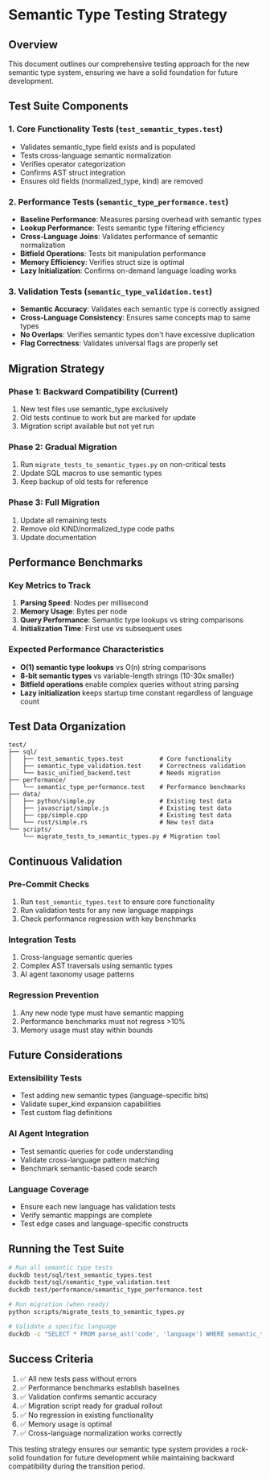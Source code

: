 # Semantic Type Testing Strategy

## Overview
This document outlines our comprehensive testing approach for the new semantic type system, ensuring we have a solid foundation for future development.

## Test Suite Components

### 1. Core Functionality Tests (`test_semantic_types.test`)
- Validates semantic_type field exists and is populated
- Tests cross-language semantic normalization
- Verifies operator categorization
- Confirms AST struct integration
- Ensures old fields (normalized_type, kind) are removed

### 2. Performance Tests (`semantic_type_performance.test`)
- **Baseline Performance**: Measures parsing overhead with semantic types
- **Lookup Performance**: Tests semantic type filtering efficiency
- **Cross-Language Joins**: Validates performance of semantic normalization
- **Bitfield Operations**: Tests bit manipulation performance
- **Memory Efficiency**: Verifies struct size is optimal
- **Lazy Initialization**: Confirms on-demand language loading works

### 3. Validation Tests (`semantic_type_validation.test`)
- **Semantic Accuracy**: Validates each semantic type is correctly assigned
- **Cross-Language Consistency**: Ensures same concepts map to same types
- **No Overlaps**: Verifies semantic types don't have excessive duplication
- **Flag Correctness**: Validates universal flags are properly set

## Migration Strategy

### Phase 1: Backward Compatibility (Current)
1. New test files use semantic_type exclusively
2. Old tests continue to work but are marked for update
3. Migration script available but not yet run

### Phase 2: Gradual Migration
1. Run `migrate_tests_to_semantic_types.py` on non-critical tests
2. Update SQL macros to use semantic types
3. Keep backup of old tests for reference

### Phase 3: Full Migration
1. Update all remaining tests
2. Remove old KIND/normalized_type code paths
3. Update documentation

## Performance Benchmarks

### Key Metrics to Track
1. **Parsing Speed**: Nodes per millisecond
2. **Memory Usage**: Bytes per node
3. **Query Performance**: Semantic type lookups vs string comparisons
4. **Initialization Time**: First use vs subsequent uses

### Expected Performance Characteristics
- **O(1) semantic type lookups** vs O(n) string comparisons
- **8-bit semantic types** vs variable-length strings (10-30x smaller)
- **Bitfield operations** enable complex queries without string parsing
- **Lazy initialization** keeps startup time constant regardless of language count

## Test Data Organization

```
test/
├── sql/
│   ├── test_semantic_types.test          # Core functionality
│   ├── semantic_type_validation.test     # Correctness validation
│   └── basic_unified_backend.test        # Needs migration
├── performance/
│   └── semantic_type_performance.test    # Performance benchmarks
├── data/
│   ├── python/simple.py                  # Existing test data
│   ├── javascript/simple.js              # Existing test data
│   ├── cpp/simple.cpp                    # Existing test data
│   └── rust/simple.rs                    # New test data
└── scripts/
    └── migrate_tests_to_semantic_types.py # Migration tool
```

## Continuous Validation

### Pre-Commit Checks
1. Run `test_semantic_types.test` to ensure core functionality
2. Run validation tests for any new language mappings
3. Check performance regression with key benchmarks

### Integration Tests
1. Cross-language semantic queries
2. Complex AST traversals using semantic types
3. AI agent taxonomy usage patterns

### Regression Prevention
1. Any new node type must have semantic mapping
2. Performance benchmarks must not regress >10%
3. Memory usage must stay within bounds

## Future Considerations

### Extensibility Tests
- Test adding new semantic types (language-specific bits)
- Validate super_kind expansion capabilities
- Test custom flag definitions

### AI Agent Integration
- Test semantic queries for code understanding
- Validate cross-language pattern matching
- Benchmark semantic-based code search

### Language Coverage
- Ensure each new language has validation tests
- Verify semantic mappings are complete
- Test edge cases and language-specific constructs

## Running the Test Suite

```bash
# Run all semantic type tests
duckdb test/sql/test_semantic_types.test
duckdb test/sql/semantic_type_validation.test
duckdb test/performance/semantic_type_performance.test

# Run migration (when ready)
python scripts/migrate_tests_to_semantic_types.py

# Validate a specific language
duckdb -c "SELECT * FROM parse_ast('code', 'language') WHERE semantic_type > 0"
```

## Success Criteria

1. ✅ All new tests pass without errors
2. ✅ Performance benchmarks establish baselines
3. ✅ Validation confirms semantic accuracy
4. ✅ Migration script ready for gradual rollout
5. ✅ No regression in existing functionality
6. ✅ Memory usage is optimal
7. ✅ Cross-language normalization works correctly

This testing strategy ensures our semantic type system provides a rock-solid foundation for future development while maintaining backward compatibility during the transition period.